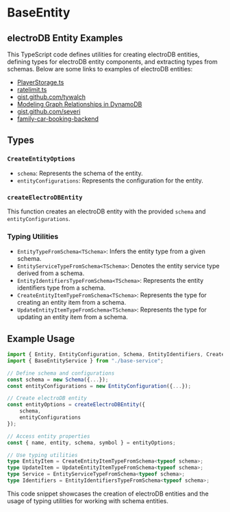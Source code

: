 # BaseEntity

## electroDB Entity Examples
This TypeScript code defines utilities for creating electroDB entities, defining types for electroDB entity components, and extracting types from schemas. Below are some links to examples of electroDB entities:
- [PlayerStorage.ts](https://github.com/nljms/ssia/blob/main/packages/database/storages/PlayerStorage.ts)
- [ratelimit.ts](https://github.com/tywalch/electro-demo/blob/main/netlify/functions/share/ratelimit.ts)
- [gist.github.com/tywalch](https://gist.github.com/tywalch/8040087e0fc886ca5f742aa99b623e1b)
- [Modeling Graph Relationships in DynamoDB](https://medium.com/developing-koan/modeling-graph-relationships-in-dynamodb-c06141612a70)
- [gist.github.com/severi](https://gist.github.com/severi/5d181a3e779f41a5e5fce1b7dcd17a89)
- [family-car-booking-backend](https://github.com/ikushlianski/family-car-booking-backend/blob/main/services/core/booking/booking.repository.ts)

## Types

### `CreateEntityOptions`
- `schema`: Represents the schema of the entity.
- `entityConfigurations`: Represents the configuration for the entity.

### `createElectroDBEntity`
This function creates an electroDB entity with the provided `schema` and `entityConfigurations`.

### Typing Utilities
- `EntityTypeFromSchema<TSchema>`: Infers the entity type from a given schema.
- `EntityServiceTypeFromSchema<TSchema>`: Denotes the entity service type derived from a schema.
- `EntityIdentifiersTypeFromSchema<TSchema>`: Represents the entity identifiers type from a schema.
- `CreateEntityItemTypeFromSchema<TSchema>`: Represents the type for creating an entity item from a schema.
- `UpdateEntityItemTypeFromSchema<TSchema>`: Represents the type for updating an entity item from a schema. 

## Example Usage
```ts
import { Entity, EntityConfiguration, Schema, EntityIdentifiers, CreateEntityItem, UpdateEntityItem } from "electrodb";
import { BaseEntityService } from "./base-service";

// Define schema and configurations
const schema = new Schema({...});
const entityConfigurations = new EntityConfiguration({...});

// Create electroDB entity
const entityOptions = createElectroDBEntity({
    schema,
    entityConfigurations
});

// Access entity properties
const { name, entity, schema, symbol } = entityOptions;

// Use typing utilities
type EntityItem = CreateEntityItemTypeFromSchema<typeof schema>;
type UpdateItem = UpdateEntityItemTypeFromSchema<typeof schema>;
type Service = EntityServiceTypeFromSchema<typeof schema>;
type Identifiers = EntityIdentifiersTypeFromSchema<typeof schema>;
```

This code snippet showcases the creation of electroDB entities and the usage of typing utilities for working with schema entities.